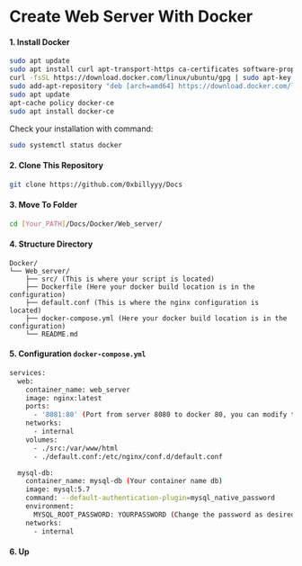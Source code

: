 # Create Web Server With Docker

#### 1. Install Docker

```bash
sudo apt update
sudo apt install curl apt-transport-https ca-certificates software-properties-common
curl -fsSL https://download.docker.com/linux/ubuntu/gpg | sudo apt-key add -
sudo add-apt-repository "deb [arch=amd64] https://download.docker.com/linux/ubuntu focal stable"
sudo apt update
apt-cache policy docker-ce
sudo apt install docker-ce

```

  Check your installation with command: 

```bash
sudo systemctl status docker
```

#### 2. Clone This Repository

```bash
git clone https://github.com/0xbillyyy/Docs
```

#### 3. Move To Folder

```bash
cd [Your_PATH]/Docs/Docker/Web_server/
```

#### 4. Structure Directory

```
Docker/
└── Web_server/
    ├── src/ (This is where your script is located)
    ├── Dockerfile (Here your docker build location is in the configuration)
    ├── default.conf (This is where the nginx configuration is located)
    ├── docker-compose.yml (Here your docker build location is in the configuration)
    └── README.md
```

#### 5.  Configuration `docker-compose.yml`

```bash
services:
  web:
    container_name: web_server 
    image: nginx:latest
    ports:
      - '8081:80' (Port from server 8080 to docker 80, you can modify the port from)
    networks:
      - internal
    volumes:
      - ./src:/var/www/html
      - ./default.conf:/etc/nginx/conf.d/default.conf
```

```bash
  mysql-db:
    container_name: mysql-db (Your container name db)
    image: mysql:5.7
    command: --default-authentication-plugin=mysql_native_password
    environment:
      MYSQL_ROOT_PASSWORD: YOURPASSWORD (Change the password as desired)
    networks:
      - internal
```

#### 6. Up

